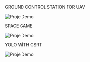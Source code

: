 GROUND CONTROL STATION FOR UAV

![Proje Demo](YKI.gif)

SPACE GAME

![Proje Demo](game.gif)

YOLO WİTH CSRT

![Proje Demo](yolowithcsrt.gif)

